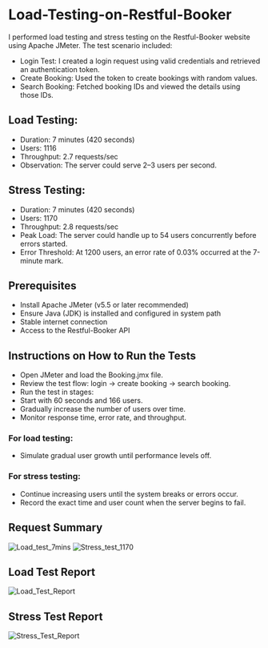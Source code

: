 # Load-Testing-on-Restful-Booker
I performed load testing and stress testing on the Restful-Booker website using Apache JMeter. The test scenario included:
- Login Test: I created a login request using valid credentials and retrieved an authentication token.
- Create Booking: Used the token to create bookings with random values.
- Search Booking: Fetched booking IDs and viewed the details using those IDs.

## Load Testing:
- Duration: 7 minutes (420 seconds)
- Users: 1116
- Throughput: 2.7 requests/sec
- Observation: The server could serve 2–3 users per second.

## Stress Testing:
- Duration: 7 minutes (420 seconds)
- Users: 1170
- Throughput: 2.8 requests/sec
- Peak Load: The server could handle up to 54 users concurrently before errors started.
- Error Threshold: At 1200 users, an error rate of 0.03% occurred at the 7-minute mark.

## Prerequisites
- Install Apache JMeter (v5.5 or later recommended)
- Ensure Java (JDK) is installed and configured in system path
- Stable internet connection
- Access to the Restful-Booker API

## Instructions on How to Run the Tests
- Open JMeter and load the Booking.jmx file.
- Review the test flow: login → create booking → search booking.
- Run the test in stages:
- Start with 60 seconds and 166 users.
- Gradually increase the number of users over time.
- Monitor response time, error rate, and throughput.

### For load testing:
- Simulate gradual user growth until performance levels off.

### For stress testing:
- Continue increasing users until the system breaks or errors occur.
- Record the exact time and user count when the server begins to fail.

## Request Summary
![Load_test_7mins](https://github.com/user-attachments/assets/eea9b079-7771-4135-939f-b2ce051a1366)
![Stress_test_1170](https://github.com/user-attachments/assets/2ecdcb58-0733-433c-97a9-23d67efaae63)

## Load Test Report
![Load_Test_Report](https://github.com/user-attachments/assets/d4c14e6e-26e1-423e-92a2-7c95da7324a2)

## Stress Test Report
![Stress_Test_Report](https://github.com/user-attachments/assets/03129416-f86e-4f5d-b524-0ad90955b834)


